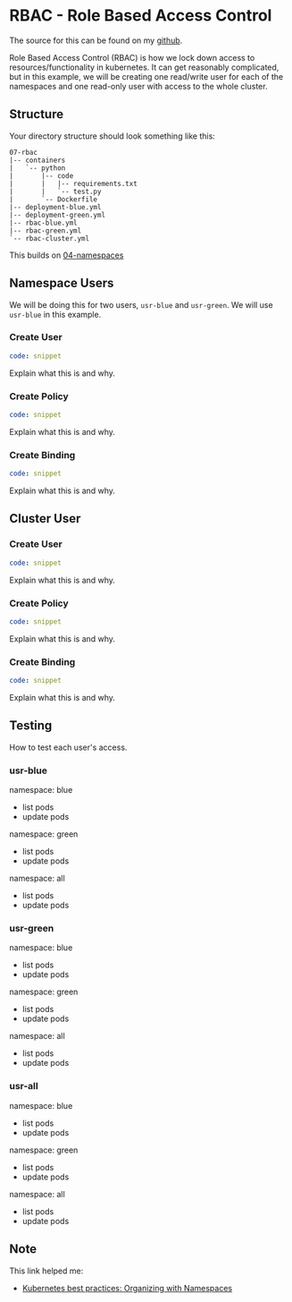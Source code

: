 # RBAC - Role Based Access Control

The source for this can be found on my [github](https://github.com/mrmcshane/k8s-training/tree/master/07-rbac).

Role Based Access Control (RBAC) is how we lock down access to resources/functionality in kubernetes. It can get reasonably complicated, but in this example, we will be creating one read/write user for each of the namespaces and one read-only user with access to the whole cluster.


## Structure

Your directory structure should look something like this:
```
07-rbac
|-- containers
|   `-- python
|       |-- code
|       |   |-- requirements.txt
|       |   `-- test.py
|       `-- Dockerfile
|-- deployment-blue.yml
|-- deployment-green.yml
|-- rbac-blue.yml
|-- rbac-green.yml
`-- rbac-cluster.yml
```
This builds on [04-namespaces](https://github.com/mrmcshane/k8s-training/tree/master/04-namespaces)



## Namespace Users

We will be doing this for two users, `usr-blue` and `usr-green`. We will use `usr-blue` in this example.

### Create User

```yaml
code: snippet
```
Explain what this is and why.

### Create Policy

```yaml
code: snippet
```
Explain what this is and why.

### Create Binding

```yaml
code: snippet
```
Explain what this is and why.




## Cluster User

### Create User

```yaml
code: snippet
```
Explain what this is and why.

### Create Policy

```yaml
code: snippet
```
Explain what this is and why.

### Create Binding

```yaml
code: snippet
```
Explain what this is and why.


## Testing

How to test each user's access.

### usr-blue

namespace: blue
- list pods
- update pods

namespace: green
- list pods
- update pods

namespace: all
- list pods
- update pods

### usr-green

namespace: blue
- list pods
- update pods

namespace: green
- list pods
- update pods

namespace: all
- list pods
- update pods

### usr-all

namespace: blue
- list pods
- update pods

namespace: green
- list pods
- update pods

namespace: all
- list pods
- update pods





## Note

This link helped me:

- [Kubernetes best practices: Organizing with Namespaces](https://cloud.google.com/blog/products/gcp/kubernetes-best-practices-organizing-with-namespaces)
